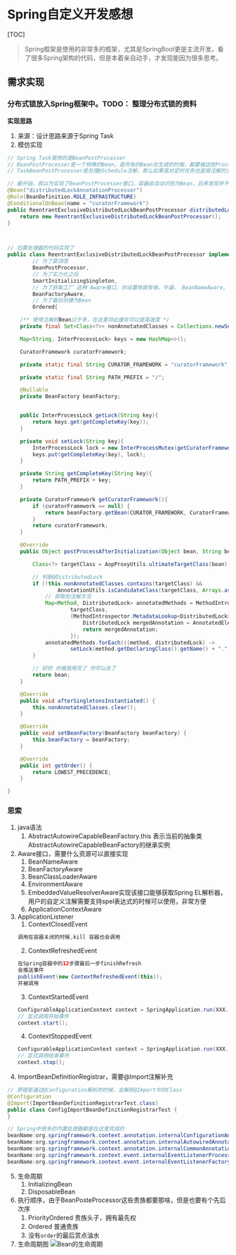 # Spring自定义开发感想
[TOC]

> Spring框架是使用的非常多的框架，尤其是SpringBoot更是主流开发，看了很多Spring架构的代码，但是本着亲自动手，才发现能因为很多思考。

## 需求实现

### 分布式锁放入Spring框架中。TODO： 整理分布式锁的资料
**实现思路**
1. 来源：设计思路来源于Spring Task
2. 模仿实现
```java
// Spring Task使用的是BeanPostProcesser
// BeanPostProcesser是一个特殊的Bean，是所有的Bean在生成的时候，都要被这些Processer“处理”一遍（真刺激，欧洲贵族初夜权？）
// TaskBeanPostProcesser是处理@Schedule注解，那么如果我对定时任务也是用注解的方式，因此思路相同，自己创建BeanPostProcesser

// 最开始，我以为实现了BeanPostProcesser接口，容器会自动识别为Bean，后来发现并不是，需要自己加入注解@Bean，创建方式跟普通对象一样，“new”
@Bean("distributedLockAnnotationProcessor")
@Role(BeanDefinition.ROLE_INFRASTRUCTURE)
@ConditionalOnBean(name = "curatorFramework")
public ReentrantExclusiveDistributedLockBeanPostProcessor distributedLockAnnotationProcessor() {
    return new ReentrantExclusiveDistributedLockBeanPostProcessor();
}



// 后置处理器的代码实现了
public class ReentrantExclusiveDistributedLockBeanPostProcessor implements
        // 为了耍流氓
        BeanPostProcessor,
        // 为了实力化之后
        SmartInitializingSingleton,
        // 为了获取工厂 这种 Aware接口，你设置啥就有啥，牛逼， BeanNameAware, BeanFactoryAware, ApplicationContextAware
        BeanFactoryAware,
        // 为了最后创建为Bean
        Ordered{

    /** 使用注解的Bean过于多，在这里将此缓存可以提高速度 */
    private final Set<Class<?>> nonAnnotatedClasses = Collections.newSetFromMap(new ConcurrentHashMap<>(64));

    Map<String, InterProcessLock> keys = new HashMap<>();

    CuratorFramework curatorFramework;

    private static final String CURATOR_FRAMEWORK = "curatorFramework";

    private static final String PATH_PREFIX = "/";

    @Nullable
    private BeanFactory beanFactory;


    public InterProcessLock getLock(String key){
        return keys.get(getCompleteKey(key));
    }

    private void setLock(String key){
        InterProcessLock lock = new InterProcessMutex(getCuratorFramework(), getCompleteKey(key));
        keys.put(getCompleteKey(key), lock);
    }

    private String getCompleteKey(String key){
        return PATH_PREFIX + key;
    }

    private CuratorFramework getCuratorFramework(){
        if (curatorFramework == null) {
            return beanFactory.getBean(CURATOR_FRAMEWORK, CuratorFramework.class);
        }
        return curatorFramework;
    }

    @Override
    public Object postProcessAfterInitialization(Object bean, String beanName) {

        Class<?> targetClass = AopProxyUtils.ultimateTargetClass(bean);

        // 判断@DistributedLock
        if (!this.nonAnnotatedClasses.contains(targetClass) &&
                AnnotationUtils.isCandidateClass(targetClass, Arrays.asList(DistributedLock.class))) {
            // 获取到注解方法
            Map<Method, DistributedLock> annotatedMethods = MethodIntrospector.selectMethods(
                    targetClass,
                    (MethodIntrospector.MetadataLookup<DistributedLock>) method -> {
                        DistributedLock mergedAnnotation = AnnotatedElementUtils.getMergedAnnotation(method, DistributedLock.class);
                        return mergedAnnotation;
                    });
            annotatedMethods.forEach(((method, distributedLock) ->
                    setLock(method.getDeclaringClass().getName() + "." +method.getName())));
        }

        // 好的 你被我用完了 你可以走了
        return bean;
    }

    @Override
    public void afterSingletonsInstantiated() {
        this.nonAnnotatedClasses.clear();
    }

    @Override
    public void setBeanFactory(BeanFactory beanFactory) {
        this.beanFactory = beanFactory;
    }

    @Override
    public int getOrder() {
        return LOWEST_PRECEDENCE;
    }

}

```
### 思索  
1. java语法
    1. AbstractAutowireCapableBeanFactory.this 表示当前的抽象类AbstractAutowireCapableBeanFactory的继承实例
2. Aware接口，需要什么资源可以直接实现
    1. BeanNameAware
    2. BeanFactoryAware
    3. BeanClassLoaderAware
    4. EnvironmentAware
    5. EmbeddedValueResolverAware实现该接口能够获取Spring EL解析器，用户的自定义注解需要支持spel表达式的时候可以使用，非常方便
    6. ApplicationContextAware
3. ApplicationListener
    1. ContextClosedEvent
    ```java
    调用在容器关闭的时候,kill 容器也会调用
    ```
    2. ContextRefreshedEvent
    ```java
    在Spring容器中的12步骤最后一步finishRefresh
    会推送事件
    publishEvent(new ContextRefreshedEvent(this));
    并被调用
    ```
    3. ContextStartedEvent
    ```java
    ConfigurableApplicationContext context = SpringApplication.run(XXX.class, args);
    // 显式调用开始事件
    context.start(); 
    ```
    4. ContextStoppedEvent
    ```java
    ConfigurableApplicationContext context = SpringApplication.run(XXX.class, args);
    // 显式调用结束事件
    context.stop(); 
    ```
4. ImportBeanDefinitionRegistrar，需要@Import注解补充
```java
// 原理是通过@Configuration解析的时候，会解析@Import中的Class
@Configuration
@Import(ImportBeanDefinitionRegistrarTest.class)
public class ConfigImportBeanDefinitionRegistrarTest {
}

// Spring中很多的内置处理器都是在这里完成的
beanName:org.springframework.context.annotation.internalConfigurationAnnotationProcessor
beanName:org.springframework.context.annotation.internalAutowiredAnnotationProcessor
beanName:org.springframework.context.annotation.internalCommonAnnotationProcessor
beanName:org.springframework.context.event.internalEventListenerProcessor
beanName:org.springframework.context.event.internalEventListenerFactory
```
5. 生命周期
    1. InitializingBean
    2. DisposableBean
6. 执行顺序，由于BeanPosteProcessor这些贵族都要那啥，但是也要有个先后次序
    1. PriorityOrdered 贵族头子，拥有最先权
    2. Ordered 普通贵族
    3. 没有`order`的最后赏点油水
7. 生命周期图
![Bean的生命周期](http://tva1.sinaimg.cn/large/006jbqSUly1guxcwnoi2yj61oi14injt02.jpg)


